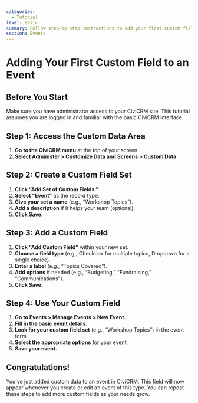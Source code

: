 ```yaml
---
categories:
  - Tutorial
level: Basic
summary: Follow step-by-step instructions to add your first custom field to an event in CiviCRM.
section: Events
---
```


# Adding Your First Custom Field to an Event

## Before You Start

Make sure you have administrator access to your CiviCRM site. This tutorial assumes you are logged in and familiar with the basic CiviCRM interface.

## Step 1: Access the Custom Data Area

1. **Go to the CiviCRM menu** at the top of your screen.
2. **Select Administer > Customize Data and Screens > Custom Data.**

## Step 2: Create a Custom Field Set

1. **Click “Add Set of Custom Fields.”**
2. **Select “Event”** as the record type.
3. **Give your set a name** (e.g., “Workshop Topics”).
4. **Add a description** if it helps your team (optional).
5. **Click Save.**

## Step 3: Add a Custom Field

1. **Click “Add Custom Field”** within your new set.
2. **Choose a field type** (e.g., Checkbox for multiple topics, Dropdown for a single choice).
3. **Enter a label** (e.g., “Topics Covered”).
4. **Add options** if needed (e.g., “Budgeting,” “Fundraising,” “Communications”).
5. **Click Save.**

## Step 4: Use Your Custom Field

1. **Go to Events > Manage Events > New Event.**
2. **Fill in the basic event details.**
3. **Look for your custom field set** (e.g., “Workshop Topics”) in the event form.
4. **Select the appropriate options** for your event.
5. **Save your event.**

## Congratulations!

You’ve just added custom data to an event in CiviCRM. This field will now appear whenever you create or edit an event of this type. You can repeat these steps to add more custom fields as your needs grow.
